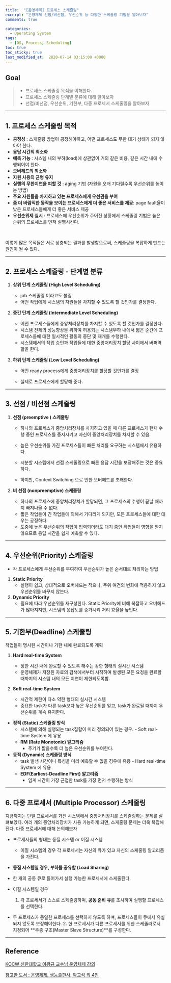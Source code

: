 ```yaml
---
title:  "[운영체제] 프로세스 스케줄링"
excerpt: "운영체제 선점/비선점, 우선순위 등 다양한 스케줄링 기법을 알아보자"
comments: true

categories:
  - Operating System
tags: 
  - [OS, Process, Scheduling]
toc: true
toc_sticky: true
last_modified_at:  2020-07-14 03:15:00 +0000
---
```


## Goal

> - 프로세스 스케줄링 목적을 이해한다.
> - 프로세스 스케줄링 단계별 분류에 대해 알아보자
> - 선점/비선점, 우선순위, 기한부, 다중 프로세서 스케줄링을 알아보자

---

## 1. 프로세스 스케줄링 목적

- **공정성** : 스케줄링 방법이 공정해야하고, 어떤 프로세스도 무한 대기 상태가 되지 않아야 한다.
- **응답 시간의 최소화**
- **예측 가능** : 시스템 내의 부하(load)에 상관없이 거의 같은 비용, 같은 시간 내에 수행되어야 한다.
- **오버헤드의 최소화**
- **자원 사용의 균형 유지**
- **실행의 무한지연을 피할 것** : aging 기법 (자원을 오래 기다릴수록 우선순위를 높이는 방법)
- **주요 자원들을 차지하고 있는 프로세스에게 우선권을 부여** 
- **좀 더 바람직한 동작을 보이는 프로세스에게 더 좋은 서비스를 제공**: page fault율이 낮은 프로세스들에게 더 좋은 서비스 제공
- **우선순위제 실시** : 프로세스에 우선순위가 주어진 상황에서 스케줄링 기법은 높은 순위의 프로세스를 먼저 실행시킨다.

<br>

이렇게 많은 목적들은 서로 상충되는 결과를 발생함으로써, 스케줄링을 복잡하게 만드는 원인이 될 수 있다.



---

## 2. 프로세스 스케줄링 - 단계별 분류

1. **상위 단계 스케줄링 (High Level Scheduling)**

   - job 스케줄링 이라고도 불림
   - 어떤 작업에게 시스템의 자원들을 차지할 수 있도록 할 것인가를 결정한다.

2. **중간 단계 스케줄링 (Intermediate Level Scheduling)**

   - 어떤 프로세스들에게 중앙처리장치를 차지할 수 있도록 할 것인가를 결정한다.
   - 시스템 전체의 성능향상을 위하여 허용되는 시스템부하 내에서 짧은 순간에 프로세스들에 대한 일시적인 활동의 중단 및 재개를 수행한다. 
   - 시스템에서의 작업 승인과 작업들에 대한 중앙처리장치 할당 사이에서 버퍼역할을 한다.

3. **하위 단계 스케줄링 (Low Level Scheduling)**

   - 어떤 ready process에게 중앙처리장치를 할당할 것인가를 결정

   - 실제로 프로세스에게 할당해 준다.

     

---

## 3. 선점 / 비선점 스케줄링

1. **선점 (preemptive ) 스케줄링**
   - 하나의 프로세스가 중앙처리장치를 차지하고 있을 때 다른 프로세스가 현재 수행 중인 프로세스를 중지시키고 자신이 중앙처리장치를 차지할 수 있음.
   
   - 높은 우선순위를 가진 프로세스들이 빠른 처리를 요구하는 시스템에서 유용하다.
   
   - 시분할 시스템에서 선점 스케줄링으로 빠른 응답 시간을 보장해주는 것은 중요하다.
   
   - 하지만, Context Switching 으로 인한 오버헤드를 초래한다.
   
     

2. **비 선점 (nonpreemptive)  스케줄링**
   - 하나의 프로세스에 중앙처리장치가 할당되면, 그 프로세스의 수행이 끝날 때까지 빠져나올 수 없다.
   - 짧은 작업들이 긴 작업들에 의해서 기다리게 되지만, 모든 프로세스들에 대한 대우는 공정하다.
   - 도중에 높은 우선순위의 작업이 입력되더라도 대기 중인 작업들이 영향을 받지 않으므로 응답 시간을 쉽게 예측할 수 있다.

---

## 4. 우선순위(Priority) 스케줄링

- 각 프로세스에게 우선순위를 부여하여 우선순위가 높은 순서대로 처리하는 방법

1. **Static Priority**
   - 실행이 쉽고, 상대적으로 오버헤드는 적으나, 주위 여건의 변화에 적응하지 않고 우선순위를 바꾸지 않는다.
2. **Dynamic Priority**
   - 필요에 따라 우선순위를 재구성한다. Static Priority에 비해 복잡하고 오버헤드가 많아지지만, 시스템의 응답도를 증가시켜 처리 효율을 높인다.

---

## 5. 기한부(Deadline) 스케줄링

작업들이 명시된 시간이나 기한 내에 완료되도록 계획

1. **Hard real-time System**
   - 정한 시간 내에 완료할 수 있도록 해주는 강한 형태의 실시간 시스템 
   - 운영체제가 저장된 자료의 검색에서부터 시작하여 발생된 모든 요청을 완료할 때까지의 시스템 내의 모든 지연이 제한되도록함. 

2. **Soft real-time System**
   - 시간적 제한이 다소 약한 형태의 실시간 시스템
   - 중요한 task가 다른 task보다 높은 우선순위를 얻고, task가 완료될 때까지 우선순위를 계속 유지한다. 

- **정적 (Static) 스케줄링 방식**
  - 시스템에 의해 실행되는 task집합이 미리 정의되어 있는 경우. - Soft real-time System 에 유용
  - **RM (Rate Monotonic) 알고리즘**
    - 주기가 짧을수록 더 높은 우선순위를 부여한다.
- **동적 (Dynamic) 스케줄링 방식**
  - task 발생 시간이나 특성을 미리 예측할 수 없을 경우에 유용 - Hard real-time System 에 유용
  - **EDF(Earliest-Deadline First) 알고리즘**
    - 임계 시간이 가장 근접한 task를 가장 먼저 수행하는 방식

---

## 6. 다중 프로세서 (Multiple Processor) 스케줄링

지금까지는 단일 프로세서를 가진 시스템에서 중앙처리장치를 스케줄링하는 문제를 살펴보았다. 여러 개의 중앙처리장치가 사용 가능하게 되면, 스케줄링 문제는 더욱 복잡해진다. 다중 프로세서에 대해 논의해보자

- 프로세서들의 형태는 동질 시스템 or 이질 시스템 

  - 이질 시스템의 경우 각 프로세서는 자신의 큐가 있고 자신의 스케줄링 알고리즘을 가진다. 

- **동질 시스템일 경우, 부하를 공유함 (Load Sharing)**
  
- 한 개의 공동 큐로 들어가서 실행 가능한 프로세서에 스케줄된다.
  
- 이질 시스템일 경우

  1. 각 프로세서가 스스로 스케줄링하며, **공동 준비 큐**를 조사하여 실행할 프로세스를 선택한다.
- 두 프로세스가 동일한 프로세스를 선택하지 않도록 하며, 프로세스들이 큐에서 유실되지 않도록 보장해야한다.
  2. 한 프로세서가 다른 프로세서를 위한 스케줄러로서 지정되어 **주종 구조(Master Slave Structure)**를 구성한다.

  

---

## Reference

[KOCW 신한대학교 이광규 교수님 운영체제 강의](http://www.kocw.net/home/cview.do?cid=43cf05472bb2761a&ar=link_nvrc)

[참고한 도서 :  운영체제, 생능출판사, 박교석 외 4인](https://book.naver.com/bookdb/book_detail.nhn?bid=7294946)

